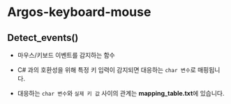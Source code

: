# Argos-keyboard-mouse

## Detect_events()

* 마우스/키보드 이벤트를 감지하는 함수
* C# 과의 호환성을 위해 특정 키 입력이 감지되면 대응하는 `char 변수`로 매핑됩니다.

* 대응하는 `char 변수`와 `실제 키 값` 사이의 관계는 **mapping_table.txt**에 있습니다.
